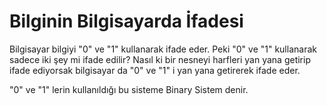 Bilginin Bilgisayarda İfadesi
======

Bilgisayar bilgiyi "0" ve "1" kullanarak ifade eder. Peki "0" ve "1" kullanarak sadece iki şey mi ifade edilir? Nasıl ki bir nesneyi harfleri yan yana getirip ifade ediyorsak bilgisayar da "0" ve "1" i yan yana getirerek ifade eder.

"0" ve "1" lerin kullanıldığı bu sisteme Binary Sistem denir.
